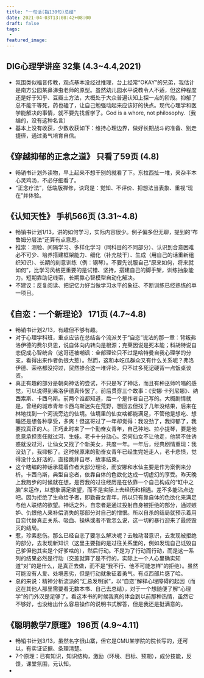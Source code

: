 ```yaml
---
title: "一句话(指130句)总结"
date: 2021-04-03T13:08:42+08:00
draft: false
tags:
 - 
featured_image:
---
```

## DIG心理学讲座 32集 (4.3~4.4,2021)
- 氛围类似福音传教，观点基本没经过推理，台上经常“OKAY”的兄弟，我估计是南方公园某鼻涕虫老师的原型。虽然幼儿园水平说教令人不适，但这种程度还是好于知乎、豆瓣土方法，大概处于大众普遍认知上探一点的阶段。抑郁了总不能干等死，药也磕了，让自己勉强动起来应该好的快点。现代心理学和医学能解决的事情，就不要先找哲学了。God is a whore, not philosophy.（我编的，没有这种名言）
- 基本上没有收获，少数收获如下：维持心理边界，做好长期战斗的准备、别走捷径，通过勇气培育自信。
## 《穿越抑郁的正念之道》 只看了59页 (4.8)
- 畅销书计划外读物，早上起来不想干别的就看了下。东拉西扯一堆，夹杂半本心灵鸡汤，不必仔细看了。
- “正念疗法”，低端版禅修，诀窍是：觉知、不评价、把想法当表象、重视“现在”并体验。
## 《认知天性》 手机566页 (3.31~4.8)
- 畅销书计划1/13，讲的如何学习，实际内容很少。例子偏多但无聊，提到的“布鲁姆分层法”还算有点意思。
- 推崇：测验、间隔学习、多样化学习（同科目的不同部分）、认识到合意困难必不可少、培养搭建框架能力、细化（补充枝干）、生成（用自己的话重新组织知识）、长期的刻意训练（例：钢琴）。不要先说服自己“原来如何，将来就如何”，比学习风格更重要的是试错、坚持，搭建自己的脚手架，训练抽象能力。短期靠助记线索，长期靠心智模型自动化解决。
- 不建议：反复阅读、把记忆力好当做学习水平的象征、不断训练已经熟练的单一项目。
## 《自恋：一个新理论》 171页 (4.7~4.8)
- 畅销书计划2/13，有趣但不够有趣。
- 对于心理学科班，重点应该在总结各个流派关于“自恋”说法的那一章：背叛弗洛伊德的费尔贝恩，说自体向内转向是根源；克莱因说是死本能；科胡特说自恋促成心智统合（这哥还被嘲讽：全部理论只不过是哈特曼自我心理学的分支，看得出来作者仇很大惹）。然而，这和本吃瓜群众又有什么关系呢？弗洛伊德、荣格都没捋过，贸然掺合这一堆评论，只不过多死记硬背一点饭桌谈资。
- 真正有趣的部分是朝向神话的尝试，不只是写了神话，而且有种巫师吟唱的感觉，可以说得到弗洛伊德真传罢了。前后贯穿三个故事：《安娜·卡列尼娜》、纳西索斯、卡西乌斯。前两个谁都知道，后一个是作者自己写的。大概剧情就是，曾经的城市青年卡西乌斯迷失在荒野，想回去但找了几年没结果，后来在林地找到一个河流旁边的仙境。仙境里的仙女啥都能满足，不管他是想吃、想睡还是想各种享受，多爽！但这哥过了一年却觉得：我没劲了，我抑郁了，我要找真正的人。正巧此时来了一个勤奋女青年，自己种地、拉小提琴，要是他愿意承担责任就过河、生娃。老卡十分动心。奈何仙女不让他走，他禁不住诱惑就没过河，让仙女又找了个新美女，共度一年。一年后，经典剧情重现：我没劲了，我抑郁了。这时候原来的勤奋女青年已经生完娃走人，老卡悲愤，觉得没什么好活的，直接跳井自尽，故事结束。
- 这个瞎编的神话承载着作者大部分理论，而安娜和水仙主要是作为案例来分析。卡西乌斯，典型自恋者，依靠自体的色欲化达成一切虚幻的享受。昨天晚上我跑步的时候就在想，是否我的过往经历是在依靠一个自己构成的“缸中之脑”来运作，以想象满足欲望，而不是实际上去经历和相遇。差不多能沾点边吧。因为拒绝了生命给予者，即勤奋女青年，所以只有靠自体的色欲化来满足与他人联结的欲望。神话之外，自恋者是通过投射自身被拒绝的部分，通过嫉妒、仇恨他人来补偿消失的那部分对自己的憎恨。所以自杀的结局就预示着用自恋代替真正关系、吸血、操纵或者不管怎么说，这一切的暴行迎来了最终毁灭的结局。
- 惹，珍素悲伤。那么已经自恋了要怎么解决呢？去触动潜意识，去发现被拒绝的部分，去发现新知识（这里主要指的是过往关系里的，例如发现自己诋毁自己爹但他其实是个好爹啥的），然后行动。不是为了行动而行动，而是这一系列的结果必然是行动（交差就算了是不行的，实际上一个人心里确实知道“对”的是什么，是真正去做，而不是“我不行、他不可能怎样”的拒绝）。虽然可能没有人爱、处境恶劣，但是行动就象征着勇气。有点西部片感了哈。
- 总的来说：精神分析流派的“汇总发明家”，以“自恋”解释心理障碍的起因（而这在其他人那里需要看无数本书、自己去总结），对于一个想随便了解“心理学”的门外汉是足够了。看这本书的时候我真的体会到以前那种热情，虽然它不够好，也没给出什么容易操作的说明书式解答，但是我还是挺满意的。
## 《聪明教学7原理》 196页 (4.9~4.11)
- 畅销书计划3/13，虽然名字很山寨，但它是CMU某学院的院长写的，还可以，有实证证据、条理清楚。
- 7个原理：已有知识，知识结构，激励（环境、目标、预期），成分技能，反馈，课堂氛围，元认知。
- 